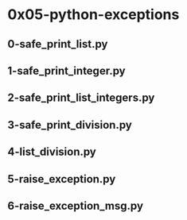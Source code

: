 # 0x05-python-exceptions
## 0-safe_print_list.py
## 1-safe_print_integer.py
## 2-safe_print_list_integers.py
## 3-safe_print_division.py
## 4-list_division.py
## 5-raise_exception.py
## 6-raise_exception_msg.py

